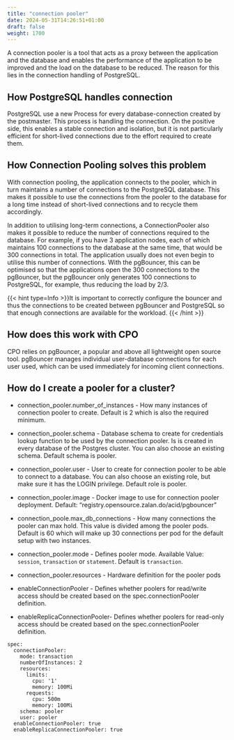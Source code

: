 ```yaml
---
title: "connection pooler"
date: 2024-05-31T14:26:51+01:00
draft: false
weight: 1700
---
```


A connection pooler is a tool that acts as a proxy between the application and the database and enables the performance of the application to be improved and the load on the database to be reduced. The reason for this lies in the connection handling of PostgreSQL. 

## How PostgreSQL handles connection
PostgreSQL use a new Process for every database-connection created by the postmaster. This process is handling the connection. On the positive side, this enables a stable connection and isolation, but it is not particularly efficient for short-lived connections due to the effort required to create them.

## How Connection Pooling solves this problem

With connection pooling, the application connects to the pooler, which in turn maintains a number of connections to the PostgreSQL database. 
This makes it possible to use the connections from the pooler to the database for a long time instead of short-lived connections and to recycle them accordingly.

In addition to utilising long-term connections, a ConnectionPooler also makes it possible to reduce the number of connections required to the database. For example, if you have 3 application nodes, each of which maintains 100 connections to the database at the same time, that would be 300 connections in total. The application usually does not even begin to utilise this number of connections. With the pgBouncer, this can be optimised so that the applications open the 300 connections to the pgBouncer, but the pgBouncer only generates 100 connections to PostgreSQL, for example, thus reducing the load by 2/3. 

{{< hint type=Info >}}It is important to correctly configure the bouncer and thus the connections to be created between pgBouncer and PostgreSQL so that enough connections are available for the workload. {{< /hint >}}

## How does this work with CPO
CPO relies on pgBouncer, a popular and above all lightweight open source tool. pgBouncer manages individual user-database connections for each user used, which can be used immediately for incoming client connections. 

## How do I create a pooler for a cluster?

- connection_pooler.number_of_instances - How many instances of connection pooler to create. Default is 2 which is also the required minimum.
- connection_pooler.schema - Database schema to create for credentials lookup function to be used by the connection pooler. Is is created in every database of the Postgres cluster. You can also choose an existing schema. Default schema is pooler.
- connection_pooler.user - User to create for connection pooler to be able to connect to a database. You can also choose an existing role, but make sure it has the LOGIN privilege. Default role is pooler.
- connection_pooler.image - Docker image to use for connection pooler deployment. Default: “registry.opensource.zalan.do/acid/pgbouncer”
- connection_poole.max_db_connections - How many connections the pooler can max hold. This value is divided among the pooler pods. Default is 60 which will make up 30 connections per pod for the default setup with two instances.
- connection_pooler.mode - Defines pooler mode. Available Value:  `session`,  `transaction` or `statement`. Default is `transaction`.
- connection_pooler.resources - Hardware definition for the pooler pods

- enableConnectionPooler - Defines whether poolers for read/write access should be created based on the spec.connectionPooler definition. 
- enableReplicaConnectionPooler- Defines whether poolers for read-only access should be created based on the spec.connectionPooler definition. 

```
spec:
  connectionPooler:
    mode: transaction
    numberOfInstances: 2
    resources:
      limits:
        cpu: '1'
        memory: 100Mi
      requests:
        cpu: 500m
        memory: 100Mi
    schema: pooler
    user: pooler
  enableConnectionPooler: true
  enableReplicaConnectionPooler: true
```


